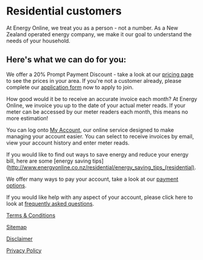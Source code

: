 # Residential customers
At Energy Online, we treat you as a person - not a number. As a New Zealand operated energy company, we make it our goal to understand the needs of your household.


## Here's what we can do for you:
We offer a 20% Prompt Payment Discount - take a look at our [pricing page](http://www.energyonline.co.nz/residential/pricing_plans) to see the prices in your area. If you're not a customer already, please complete our [application form](https://join-us.energyonline.co.nz/web/eol/join) now to apply to join.

How good would it be to receive an accurate invoice each month? At Energy Online, we invoice you up to the date of your actual meter reads. If your meter can be accessed by our meter readers each month, this means no more estimation!

You can log onto [My Account](http://www.energyonline.co.nz/home/about_my_account), our online service designed to make managing your account easier. You can select to receive invoices by email, view your account history and enter meter reads.

If you would like to find out ways to save energy and reduce your energy bill, here are some [energy saving tips](http://www.energyonline.co.nz/residential/energy_saving_tips_(residential).

We offer many ways to pay your account, take a look at our [payment options](http://www.energyonline.co.nz/home/payment_options).

If you would like help with any aspect of your account, please click here to look at [frequently asked questions](http://www.energyonline.co.nz/residential/residential_faqs).

[Terms & Conditions](http://www.energyonline.co.nz/terms)

[Sitemap](http://www.energyonline.co.nz/home/site_map)

[Disclaimer](http://www.energyonline.co.nz/home/site_map/disclaimer)

[Privacy Policy](http://www.energyonline.co.nz/home/site_map/privacy_policy)
